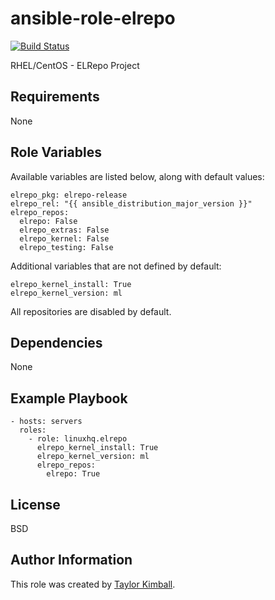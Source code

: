 # ansible-role-elrepo

[![Build Status](https://travis-ci.org/linuxhq/ansible-role-elrepo.svg?branch=master)](https://travis-ci.org/linuxhq/ansible-role-elrepo)

RHEL/CentOS - ELRepo Project

## Requirements

None

## Role Variables

Available variables are listed below, along with default values:

    elrepo_pkg: elrepo-release
    elrepo_rel: "{{ ansible_distribution_major_version }}"
    elrepo_repos:
      elrepo: False
      elrepo_extras: False
      elrepo_kernel: False
      elrepo_testing: False

Additional variables that are not defined by default:

    elrepo_kernel_install: True
    elrepo_kernel_version: ml

All repositories are disabled by default.

## Dependencies

None

## Example Playbook

    - hosts: servers
      roles:
        - role: linuxhq.elrepo
          elrepo_kernel_install: True
          elrepo_kernel_version: ml
          elrepo_repos:
            elrepo: True

## License

BSD

## Author Information

This role was created by [Taylor Kimball](http://www.linuxhq.org).
